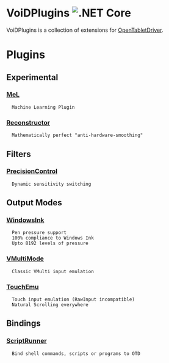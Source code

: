# VoiDPlugins ![.NET Core](https://github.com/X9VoiD/VoiDPlugins/workflows/.NET%20Core/badge.svg)

VoiDPlugins is a collection of extensions for [OpenTabletDriver](https://github.com/InfinityGhost/OpenTabletDriver).

# Plugins

## Experimental

### [MeL](https://github.com/X9VoiD/VoiDPlugins/wiki/MeL)

      Machine Learning Plugin

### [Reconstructor](https://github.com/X9VoiD/VoiDPlugins/wiki/Reconstructor)

      Mathematically perfect "anti-hardware-smoothing"

## Filters

### [PrecisionControl](https://github.com/X9VoiD/VoiDPlugins/wiki/PrecisionControl)

      Dynamic sensitivity switching

## Output Modes

### [WindowsInk](https://github.com/X9VoiD/VoiDPlugins/wiki/WindowsInk)

      Pen pressure support
      100% compliance to Windows Ink
      Upto 8192 levels of pressure

### [VMultiMode](https://github.com/X9VoiD/VoiDPlugins/wiki/VMultiMode)

      Classic VMulti input emulation

### [TouchEmu](https://github.com/X9VoiD/VoiDPlugins/wiki/TouchEmu)

      Touch input emulation (RawInput incompatible)
      Natural Scrolling everywhere

## Bindings

### [ScriptRunner](https://github.com/X9VoiD/VoiDPlugins/wiki/ScriptRunner)

      Bind shell commands, scripts or programs to OTD
